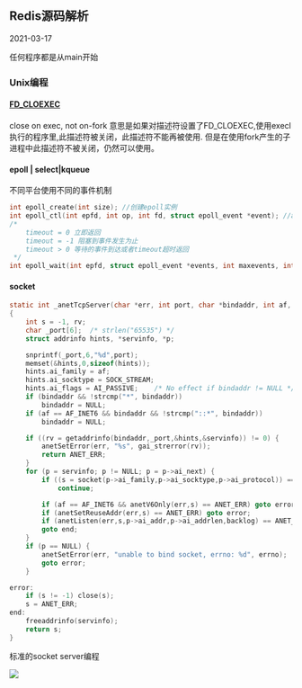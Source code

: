 ## Redis源码解析

2021-03-17

任何程序都是从main开始

###   Unix编程

#### [FD_CLOEXEC](https://my.oschina.net/u/3725204/blog/1588593)

close on exec, not on-fork 意思是如果对描述符设置了FD_CLOEXEC,使用execl执行的程序里,此描述符被关闭，此描述符不能再被使用. 但是在使用fork产生的子进程中此描述符不被关闭，仍然可以使用。

#### epoll | select|kqueue

不同平台使用不同的事件机制

```c
int epoll_create(int size); //创建epoll实例
int epoll_ctl(int epfd, int op, int fd, struct epoll_event *event); //add mod del 监听的fd
/*
	timeout = 0 立即返回
	timeout = -1 阻塞到事件发生为止
	timeout > 0 等待的事件到达或者timeout超时返回
 */
int epoll_wait(int epfd, struct epoll_event *events, int maxevents, int timeout);
```

#### socket

```c
static int _anetTcpServer(char *err, int port, char *bindaddr, int af, int backlog)
{
    int s = -1, rv;
    char _port[6];  /* strlen("65535") */
    struct addrinfo hints, *servinfo, *p;

    snprintf(_port,6,"%d",port);
    memset(&hints,0,sizeof(hints));
    hints.ai_family = af;
    hints.ai_socktype = SOCK_STREAM;
    hints.ai_flags = AI_PASSIVE;    /* No effect if bindaddr != NULL */
    if (bindaddr && !strcmp("*", bindaddr))
        bindaddr = NULL;
    if (af == AF_INET6 && bindaddr && !strcmp("::*", bindaddr))
        bindaddr = NULL;

    if ((rv = getaddrinfo(bindaddr,_port,&hints,&servinfo)) != 0) {
        anetSetError(err, "%s", gai_strerror(rv));
        return ANET_ERR;
    }
    for (p = servinfo; p != NULL; p = p->ai_next) {
        if ((s = socket(p->ai_family,p->ai_socktype,p->ai_protocol)) == -1)
            continue;

        if (af == AF_INET6 && anetV6Only(err,s) == ANET_ERR) goto error;
        if (anetSetReuseAddr(err,s) == ANET_ERR) goto error;
        if (anetListen(err,s,p->ai_addr,p->ai_addrlen,backlog) == ANET_ERR) s = ANET_ERR;
        goto end;
    }
    if (p == NULL) {
        anetSetError(err, "unable to bind socket, errno: %d", errno);
        goto error;
    }

error:
    if (s != -1) close(s);
    s = ANET_ERR;
end:
    freeaddrinfo(servinfo);
    return s;
}
```

标准的socket server编程

![](http://media.geeksforgeeks.org/wp-content/uploads/Socket-Programming-in-C-C-.jpg)

